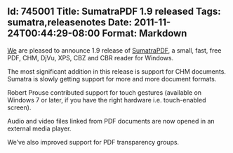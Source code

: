 Id: 745001
Title: SumatraPDF 1.9 released
Tags: sumatra,releasenotes
Date: 2011-11-24T00:44:29-08:00
Format: Markdown
--------------
[We](http://www.ohloh.net/p/4623/contributors) are pleased to announce
1.9 release of
[SumatraPDF](http://blog.kowalczyk.info/software/sumatrapdf), a small,
fast, free PDF, CHM, DjVu, XPS, CBZ and CBR reader for Windows.

The most significant addition in this release is support for CHM
documents. Sumatra is slowly getting support for more and more document
formats.

Robert Prouse contributed support for touch gestures (available on
Windows 7 or later, if you have the right hardware i.e. touch-enabled
screen).

Audio and video files linked from PDF documents are now opened in an
external media player.

We’ve also improved support for PDF transparency groups.
